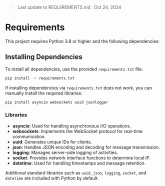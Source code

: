 > Last update to REQUIREMENTS.md : Oct 24, 2024
# Requirements

This project requires Python 3.8 or higher and the following dependencies:

## Installing Dependencies

To install all dependencies, use the provided `requirements.txt` file:

```sh
pip install -r requirements.txt
```

If installing dependencies via `requirements.txt` does not work, you can manually install the required libraries:

```sh
pip install asyncio websockets uuid jsonlogger
```

### Libraries
- **asyncio**: Used for handling asynchronous I/O operations.
- **websockets**: Implements the WebSocket protocol for real-time communication.
- **uuid**: Generates unique IDs for clients.
- **json**: Handles JSON encoding and decoding for message transmission.
- **logging**: Manages server-side logging of activities.
- **socket**: Provides network interface functions to determine local IP.
- **datetime**: Used for handling timestamps and message retention.

Additional standard libraries such as `uuid`, `json`, `logging`, `socket`, and `datetime` are included with Python by default.

